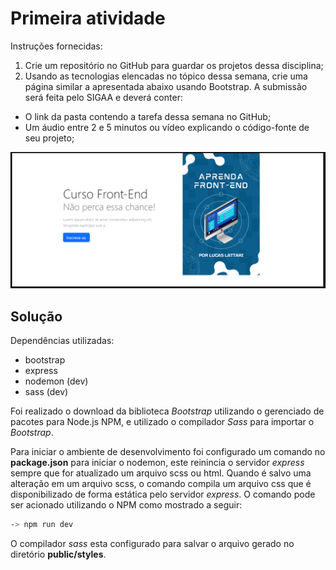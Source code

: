 # Primeira atividade

Instruções fornecidas:

1. Crie um repositório no GitHub para guardar os projetos dessa disciplina;
2. Usando as tecnologias elencadas no tópico dessa semana, crie uma página similar a apresentada abaixo usando Bootstrap. A submissão será feita pelo SIGAA e deverá conter:
* O link da pasta contendo a tarefa dessa semana no GitHub;
* Um áudio entre 2 e 5 minutos ou vídeo explicando o código-fonte de seu projeto;

![Atividade Proposta](images/atividade_proposta.png)

## Solução

Dependências utilizadas:
* bootstrap
* express
* nodemon (dev)
* sass (dev)

Foi realizado o download da biblioteca *Bootstrap* utilizando o gerenciado de pacotes para Node.js NPM, e utilizado o compilador *Sass* para importar o *Bootstrap*.

Para iniciar o ambiente de desenvolvimento foi configurado um comando no **package.json** para iniciar o nodemon, este reinincia o servidor *express* sempre que for atualizado um arquivo scss ou html. Quando é salvo uma alteração em um arquivo scss, o comando compila um arquivo css que é disponibilizado de forma estática pelo servidor *express*. O comando pode ser acionado utilizando o NPM como mostrado a seguir:

```bash
-> npm run dev
```

O compilador *sass* esta configurado para salvar o arquivo gerado no diretório **public/styles**.